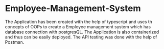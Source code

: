 # Employee-Management-System
The Application has been created with the help of typescript and uses th concepts of OOPs to create a Employee management system which has database connection with postgresQL.
The Application is also containerized and thus can be easily deployed. The API testing was done with the help of Postman.
